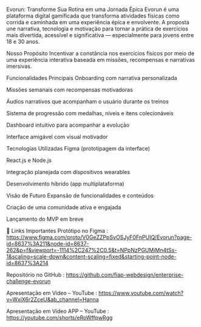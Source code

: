 Evorun: Transforme Sua Rotina em uma Jornada Épica
Evorun é uma plataforma digital gamificada que transforma atividades físicas como corrida e caminhada em uma experiência épica e envolvente. A proposta une narrativa, tecnologia e motivação para tornar a prática de exercícios mais divertida, acessível e significativa — especialmente para jovens entre 18 e 30 anos.

Nosso Propósito
Incentivar a constância nos exercícios físicos por meio de uma experiência interativa baseada em missões, recompensas e narrativas imersivas.

Funcionalidades Principais
Onboarding com narrativa personalizada

Missões semanais com recompensas motivadoras

Áudios narrativos que acompanham o usuário durante os treinos

Sistema de progressão com medalhas, níveis e itens colecionáveis

Dashboard intuitivo para acompanhar a evolução

Interface amigável com visual motivador

Tecnologias Utilizadas
Figma (prototipagem da interface)

React.js e Node.js

Integração planejada com dispositivos wearables

Desenvolvimento híbrido (app multiplataforma)

Visão de Futuro
Expansão de funcionalidades e conteúdos

Criação de uma comunidade ativa e engajada

Lançamento do MVP em breve

🔗 Links Importantes
Protótipo no Figma : https://www.figma.com/proto/V0GeZZPpSvOSJyF0FnPUIQ/Evorun?page-id=8637%3A211&node-id=8637-262&p=f&viewport=-1114%2C247%2C0.5&t=NPpNzPGUMiMn4tSs-1&scaling=scale-down&content-scaling=fixed&starting-point-node-id=8637%3A214

Repositório no GitHub :  https://github.com/fiap-webdesign/enterprise-challenge-evorun

Apresentação em Vídeo – YouTube : https://www.youtube.com/watch?v=WxiX6r2ZceU&ab_channel=Hanna

Apresentação em Vídeo APP – YouTube : https://youtube.com/shorts/eRoWffpwRgg

